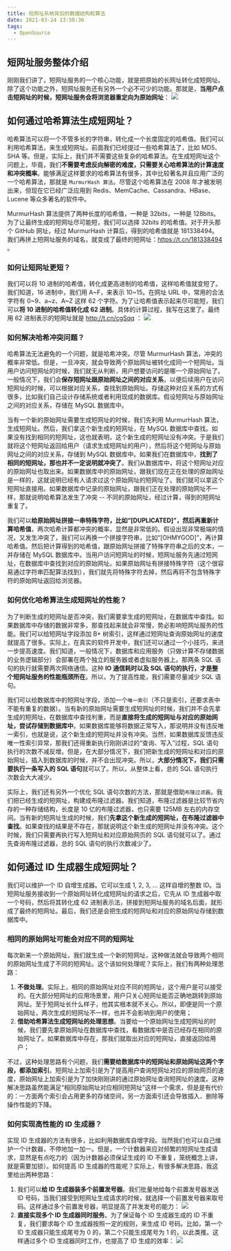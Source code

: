 ```yaml
---
title: 短网址系统背后的数据结构和算法
date: 2021-03-24 13:50:36
tags:
  - OpenSource
---
```

## 短网址服务整体介绍
刚刚我们讲了，短网址服务的一个核心功能，就是把原始的长网址转化成短网址。除了这个功能之外，短网址服务还有另外一个必不可少的功能。那就是，**当用户点击短网址的时候，短网址服务会将浏览器重定向为原始网址**：
![](https://raw.githubusercontent.com/snlndod/mPOST/master/OpenSource/geek/17.png)
<!--more-->

## 如何通过哈希算法生成短网址？
哈希算法可以将一个不管多长的字符串，转化成一个长度固定的哈希值。我们可以利用哈希算法，来生成短网址。前面我们已经提过一些哈希算法了，比如 MD5、SHA 等。但是，实际上，我们并不需要这些复杂的哈希算法。在生成短网址这个问题上，毕竟，我们**不需要考虑反向解密的难度，只需要关心哈希算法的计算速度和冲突概率**。能够满足这样要求的哈希算法有很多，其中比较著名并且应用广泛的一个哈希算法，那就是 `MurmurHash 算法`。尽管这个哈希算法在 2008 年才被发明出来，但现在它已经广泛应用到 Redis、MemCache、Cassandra、HBase、Lucene 等众多著名的软件中。

MurmurHash 算法提供了两种长度的哈希值，一种是 32bits，一种是 128bits。为了让最终生成的短网址尽可能短，我们可以选择 32bits 的哈希值。对于开头那个 GitHub 网址，经过 MurmurHash 计算后，得到的哈希值就是 181338494。我们再拼上短网址服务的域名，就变成了最终的短网址：https://t.cn/181338494 。

### 如何让短网址更短？
我们可以将 10 进制的哈希值，转化成更高进制的哈希值，这样哈希值就变短了。我们知道，16 进制中，我们用 A~F，来表示 10~15。在网址 URL 中，常用的合法字符有 0~9、a~z、A~Z 这样 62 个字符。为了让哈希值表示起来尽可能短，我们可以**将 10 进制的哈希值转化成 62 进制**。具体的计算过程，我写在这里了。最终用 62 进制表示的短网址就是 http://t.cn/cgSqq ：
![](https://raw.githubusercontent.com/snlndod/mPOST/master/OpenSource/geek/18.png)

### 如何解决哈希冲突问题？
哈希算法无法避免的一个问题，就是哈希冲突。尽管 MurmurHash 算法，冲突的概率非常低。但是，一旦冲突，就会导致两个原始网址被转化成同一个短网址。当用户访问短网址的时候，我们就无从判断，用户想要访问的是哪一个原始网址了。一般情况下，我们会**保存短网址跟原始网址之间的对应关系**，以便后续用户在访问短网址的时候，可以根据对应关系，查找到原始网址。存储这种对应关系的方式有很多，比如我们自己设计存储系统或者利用现成的数据库。假设短网址与原始网址之间的对应关系，存储在 MySQL 数据库中。

当有一个新的原始网址需要生成短网址的时候，我们先利用 MurmurHash 算法，生成短网址。然后，我们拿这个新生成的短网址，在 MySQL 数据库中查找。如果没有找到相同的短网址，这也就表明，这个新生成的短网址没有冲突。于是我们就将这个短网址返回给用户（请求生成短网址的用户），然后将这个短网址与原始网址之间的对应关系，存储到 MySQL 数据库中。如果我们在数据库中，**找到了相同的短网址，那也并不一定说明就冲突了**。我们从数据库中，将这个短网址对应的原始网址也取出来。如果数据库中的原始网址，跟我们现在正在处理的原始网址是一样的，这就说明已经有人请求过这个原始网址的短网址了。我们就可以拿这个短网址直接用。如果数据库中记录的原始网址，跟我们正在处理的原始网址不一样，那就说明哈希算法发生了冲突 -- 不同的原始网址，经过计算，得到的短网址重复了。

我们可以**给原始网址拼接一串特殊字符，比如“\[DUPLICATED]”，然后再重新计算哈希值**，两次哈希计算都冲突的概率，显然是非常低的。假设出现非常极端的情况，又发生冲突了，我们可以再换一个拼接字符串，比如“\[OHMYGOD]”，再计算哈希值。然后把计算得到的哈希值，跟原始网址拼接了特殊字符串之后的文本，一并存储在 MySQL 数据库中。当用户访问短网址的时候，短网址服务先通过短网址，在数据库中查找到对应的原始网址。如果原始网址有拼接特殊字符（这个很容易通过字符串匹配算法找到），我们就先将特殊字符去掉，然后再将不包含特殊字符的原始网址返回给浏览器。

### 如何优化哈希算法生成短网址的性能？
为了判断生成的短网址是否冲突，我们需要拿生成的短网址，在数据库中查找。如果数据库中存储的数据非常多，那查找起来就会非常慢，势必影响短网址服务的性能。我们可以给短网址字段添加 B+ 树索引，这样通过短网址查询原始网址的速度就提高了很多。实际上，在真实的软件开发中，我们还可以通过一个小技巧，来进一步提高速度。我们知道，一般情况下，数据库和应用服务（只做计算不存储数据的业务逻辑部分）会部署在两个独立的服务器或者虚拟服务器上。那两条 SQL 语句的执行就需要两次网络通信。这种 **IO 通信耗时以及 SQL 语句的执行，才是整个短网址服务的性能瓶颈所在**。所以，为了提高性能，我们需要尽量减少 SQL 语句。

我们可以给数据库中的短网址字段，添加一个`唯一索引`（不只是索引，还要求表中不能有重复的数据）。当有新的原始网址需要生成短网址的时候，我们并不会先拿生成的短网址，在数据库中查找判重，而是**直接将生成的短网址与对应的原始网址，尝试存储到数据库中**。如果数据库能够将数据正常写入，那说明并没有违反唯一索引，也就是说，这个新生成的短网址并没有冲突。当然，如果数据库反馈违反唯一性索引异常，那我们还得重新执行刚刚讲过的“查询、写入”过程，SQL 语句执行的次数不减反增。但是，在大部分情况下，我们把新生成的短网址和对应的原始网址，插入到数据库的时候，并不会出现冲突。所以，**大部分情况下，我们只需要执行一条写入的 SQL 语句**就可以了。所以，从整体上看，总的 SQL 语句执行次数会大大减少。

实际上，我们还有另外一个优化 SQL 语句次数的方法，那就是借助`布隆过滤器`。我们把已经生成的短网址，构建成布隆过滤器。我们知道，布隆过滤器是比较节省内存的一种存储结构，长度是 10 亿的布隆过滤器，也只需要 125MB 左右的内存空间。当有新的短网址生成的时候，我们**先拿这个新生成的短网址，在布隆过滤器中查找**。如果查找的结果是不存在，那就说明这个新生成的短网址并没有冲突。这个时候，我们只需要再执行写入短网址和对应原始网页的 SQL 语句就可以了。通过先查询布隆过滤器，总的 SQL 语句的执行次数减少了。

## 如何通过 ID 生成器生成短网址？
我们可以维护一个 ID 自增生成器。它可以生成 1, 2, 3, ... 这样自增的整数 ID。当短网址服务接收到一个原始网址转化成短网址的请求之后，它先从 ID 生成器中取一个号码，然后将其转化成 62 进制表示法，拼接到短网址服务的域名后面，就形成了最终的短网址。最后，我们还是会把生成的短网址和对应的原始网址存储到数据库中。

### 相同的原始网址可能会对应不同的短网址
每次新来一个原始网址，我们就生成一个新的短网址，这种做法就会导致两个相同的原始网址生成了不同的短网址。这个该如何处理呢？实际上，我们有两种处理思路：
1. **不做处理**。实际上，相同的原始网址对应不同的短网址，这个用户是可以接受的。在大部分短网址的应用场景里，用户只关心短网址能否正确地跳转到原始网址。至于短网址长什么样子，他其实根本就不关心。所以，即便是同一个原始网址，两次生成的短网址不一样，也并不会影响到用户的使用；
2. **借助哈希算法生成短网址的处理思想**。当要给一个原始网址生成短网址的时候，我们要先拿原始网址在数据库中查找，看数据库中是否已经存在相同的原始网址了。如果数据库中存在，那我们就取出对应的短网址，直接返回给用户；

不过，这种处理思路有个问题，我们**需要给数据库中的短网址和原始网址这两个字段，都添加索引**。短网址上加索引是为了提高用户查询短网址对应的原始网页的速度，原始网址上加索引是为了加快刚刚讲的通过原始网址查询短网址的速度。这种解决思路虽然能满足“相同原始网址对应相同短网址”这样一个需求，但是是有代价的：一方面两个索引会占用更多的存储空间，另一方面索引还会导致插入、删除等操作性能的下降。

### 如何实现高性能的 ID 生成器？
实现 ID 生成器的方法有很多，比如利用数据库自增字段。当然我们也可以自己维护一个计数器，不停地加一加一。但是，一个计数器来应对频繁的短网址生成请求，显然是有点吃力的（因为计数器必须保证生成的 ID 不重复，笼统概念上讲，就是需要加锁）。如何提高 ID 生成器的性能呢？实际上，有很多解决思路，我这里给出两种思路：
1. 我们可以**给 ID 生成器装多个前置发号器**。我们批量地给每个前置发号器发送 ID 号码，当我们接受到短网址生成请求的时候，就选择一个前置发号器来取号码。这样通过多个前置发号器，明显提高了并发发号的能力：
![](https://raw.githubusercontent.com/snlndod/mPOST/master/OpenSource/geek/19.png)
2. **直接实现多个 ID 生成器同时服务**。为了保证每个 ID 生成器生成的 ID 不重复，我们要求每个 ID 生成器按照一定的规则，来生成 ID 号码。比如，第一个 ID 生成器只能生成尾号为 0 的，第二个只能生成尾号为 1 的，以此类推。这样通过多个 ID 生成器同时工作，也提高了 ID 生成的效率：
![](https://raw.githubusercontent.com/snlndod/mPOST/master/OpenSource/geek/20.png)
